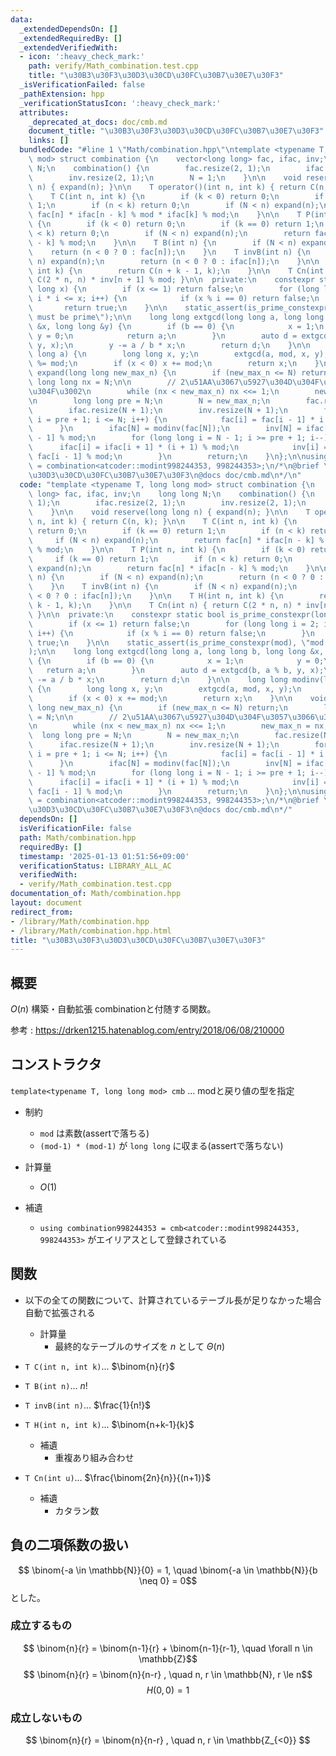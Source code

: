 ```yaml
---
data:
  _extendedDependsOn: []
  _extendedRequiredBy: []
  _extendedVerifiedWith:
  - icon: ':heavy_check_mark:'
    path: verify/Math_combination.test.cpp
    title: "\u30B3\u30F3\u30D3\u30CD\u30FC\u30B7\u30E7\u30F3"
  _isVerificationFailed: false
  _pathExtension: hpp
  _verificationStatusIcon: ':heavy_check_mark:'
  attributes:
    _deprecated_at_docs: doc/cmb.md
    document_title: "\u30B3\u30F3\u30D3\u30CD\u30FC\u30B7\u30E7\u30F3"
    links: []
  bundledCode: "#line 1 \"Math/combination.hpp\"\ntemplate <typename T, long long\
    \ mod> struct combination {\n    vector<long long> fac, ifac, inv;\n    long long\
    \ N;\n    combination() {\n        fac.resize(2, 1);\n        ifac.resize(2, 1);\n\
    \        inv.resize(2, 1);\n        N = 1;\n    }\n\n    void reserve(long long\
    \ n) { expand(n); }\n\n    T operator()(int n, int k) { return C(n, k); }\n\n\
    \    T C(int n, int k) {\n        if (k < 0) return 0;\n        if (k == 0) return\
    \ 1;\n        if (n < k) return 0;\n        if (N < n) expand(n);\n        return\
    \ fac[n] * ifac[n - k] % mod * ifac[k] % mod;\n    }\n\n    T P(int n, int k)\
    \ {\n        if (k < 0) return 0;\n        if (k == 0) return 1;\n        if (n\
    \ < k) return 0;\n        if (N < n) expand(n);\n        return fac[n] * ifac[n\
    \ - k] % mod;\n    }\n\n    T B(int n) {\n        if (N < n) expand(n);\n    \
    \    return (n < 0 ? 0 : fac[n]);\n    }\n    T invB(int n) {\n        if (N <\
    \ n) expand(n);\n        return (n < 0 ? 0 : ifac[n]);\n    }\n\n    T H(int n,\
    \ int k) {\n        return C(n + k - 1, k);\n    }\n\n    T Cn(int n) { return\
    \ C(2 * n, n) * inv[n + 1] % mod; }\n\n  private:\n    constexpr static bool is_prime_constexpr(long\
    \ long x) {\n        if (x <= 1) return false;\n        for (long long i = 2;\
    \ i * i <= x; i++) {\n            if (x % i == 0) return false;\n        }\n \
    \       return true;\n    }\n\n    static_assert(is_prime_constexpr(mod), \"mod\
    \ must be prime\");\n\n    long long extgcd(long long a, long long b, long long\
    \ &x, long long &y) {\n        if (b == 0) {\n            x = 1;\n           \
    \ y = 0;\n            return a;\n        }\n        auto d = extgcd(b, a % b,\
    \ y, x);\n        y -= a / b * x;\n        return d;\n    }\n\n    long long modinv(long\
    \ long a) {\n        long long x, y;\n        extgcd(a, mod, x, y);\n        x\
    \ %= mod;\n        if (x < 0) x += mod;\n        return x;\n    }\n\n    void\
    \ expand(long long new_max_n) {\n        if (new_max_n <= N) return;\n       \
    \ long long nx = N;\n\n        // 2\u51AA\u3067\u5927\u304D\u304F\u3057\u3066\u3044\
    \u304F\u3002\n        while (nx < new_max_n) nx <<= 1;\n        new_max_n = nx;\n\
    \n        long long pre = N;\n        N = new_max_n;\n        fac.resize(N + 1);\n\
    \        ifac.resize(N + 1);\n        inv.resize(N + 1);\n        for (long long\
    \ i = pre + 1; i <= N; i++) {\n            fac[i] = fac[i - 1] * i % mod;\n  \
    \      }\n        ifac[N] = modinv(fac[N]);\n        inv[N] = ifac[N] * fac[N\
    \ - 1] % mod;\n        for (long long i = N - 1; i >= pre + 1; i--) {\n      \
    \      ifac[i] = ifac[i + 1] * (i + 1) % mod;\n            inv[i] = ifac[i] *\
    \ fac[i - 1] % mod;\n        }\n        return;\n    }\n};\n\nusing combination998244353\
    \ = combination<atcoder::modint998244353, 998244353>;\n/*\n@brief \u30B3\u30F3\
    \u30D3\u30CD\u30FC\u30B7\u30E7\u30F3\n@docs doc/cmb.md\n*/\n"
  code: "template <typename T, long long mod> struct combination {\n    vector<long\
    \ long> fac, ifac, inv;\n    long long N;\n    combination() {\n        fac.resize(2,\
    \ 1);\n        ifac.resize(2, 1);\n        inv.resize(2, 1);\n        N = 1;\n\
    \    }\n\n    void reserve(long long n) { expand(n); }\n\n    T operator()(int\
    \ n, int k) { return C(n, k); }\n\n    T C(int n, int k) {\n        if (k < 0)\
    \ return 0;\n        if (k == 0) return 1;\n        if (n < k) return 0;\n   \
    \     if (N < n) expand(n);\n        return fac[n] * ifac[n - k] % mod * ifac[k]\
    \ % mod;\n    }\n\n    T P(int n, int k) {\n        if (k < 0) return 0;\n   \
    \     if (k == 0) return 1;\n        if (n < k) return 0;\n        if (N < n)\
    \ expand(n);\n        return fac[n] * ifac[n - k] % mod;\n    }\n\n    T B(int\
    \ n) {\n        if (N < n) expand(n);\n        return (n < 0 ? 0 : fac[n]);\n\
    \    }\n    T invB(int n) {\n        if (N < n) expand(n);\n        return (n\
    \ < 0 ? 0 : ifac[n]);\n    }\n\n    T H(int n, int k) {\n        return C(n +\
    \ k - 1, k);\n    }\n\n    T Cn(int n) { return C(2 * n, n) * inv[n + 1] % mod;\
    \ }\n\n  private:\n    constexpr static bool is_prime_constexpr(long long x) {\n\
    \        if (x <= 1) return false;\n        for (long long i = 2; i * i <= x;\
    \ i++) {\n            if (x % i == 0) return false;\n        }\n        return\
    \ true;\n    }\n\n    static_assert(is_prime_constexpr(mod), \"mod must be prime\"\
    );\n\n    long long extgcd(long long a, long long b, long long &x, long long &y)\
    \ {\n        if (b == 0) {\n            x = 1;\n            y = 0;\n         \
    \   return a;\n        }\n        auto d = extgcd(b, a % b, y, x);\n        y\
    \ -= a / b * x;\n        return d;\n    }\n\n    long long modinv(long long a)\
    \ {\n        long long x, y;\n        extgcd(a, mod, x, y);\n        x %= mod;\n\
    \        if (x < 0) x += mod;\n        return x;\n    }\n\n    void expand(long\
    \ long new_max_n) {\n        if (new_max_n <= N) return;\n        long long nx\
    \ = N;\n\n        // 2\u51AA\u3067\u5927\u304D\u304F\u3057\u3066\u3044\u304F\u3002\
    \n        while (nx < new_max_n) nx <<= 1;\n        new_max_n = nx;\n\n      \
    \  long long pre = N;\n        N = new_max_n;\n        fac.resize(N + 1);\n  \
    \      ifac.resize(N + 1);\n        inv.resize(N + 1);\n        for (long long\
    \ i = pre + 1; i <= N; i++) {\n            fac[i] = fac[i - 1] * i % mod;\n  \
    \      }\n        ifac[N] = modinv(fac[N]);\n        inv[N] = ifac[N] * fac[N\
    \ - 1] % mod;\n        for (long long i = N - 1; i >= pre + 1; i--) {\n      \
    \      ifac[i] = ifac[i + 1] * (i + 1) % mod;\n            inv[i] = ifac[i] *\
    \ fac[i - 1] % mod;\n        }\n        return;\n    }\n};\n\nusing combination998244353\
    \ = combination<atcoder::modint998244353, 998244353>;\n/*\n@brief \u30B3\u30F3\
    \u30D3\u30CD\u30FC\u30B7\u30E7\u30F3\n@docs doc/cmb.md\n*/"
  dependsOn: []
  isVerificationFile: false
  path: Math/combination.hpp
  requiredBy: []
  timestamp: '2025-01-13 01:51:56+09:00'
  verificationStatus: LIBRARY_ALL_AC
  verifiedWith:
  - verify/Math_combination.test.cpp
documentation_of: Math/combination.hpp
layout: document
redirect_from:
- /library/Math/combination.hpp
- /library/Math/combination.hpp.html
title: "\u30B3\u30F3\u30D3\u30CD\u30FC\u30B7\u30E7\u30F3"
---
```

## 概要
$O(n)$ 構築・自動拡張 combinationと付随する関数。  

参考 : https://drken1215.hatenablog.com/entry/2018/06/08/210000



## コンストラクタ
`template<typename T, long long mod> cmb` ... modと戻り値の型を指定
- 制約
    - `mod` は素数(assertで落ちる)
    - `(mod-1) * (mod-1)` が `long long` に収まる(assertで落ちない)
- 計算量
    - $O(1)$

- 補遺
    - `using combination998244353 = cmb<atcoder::modint998244353, 998244353>` がエイリアスとして登録されている

## 関数
- 以下の全ての関数について、計算されているテーブル長が足りなかった場合自動で拡張される
    - 計算量  
        - 最終的なテーブルのサイズを $n$ として $\Theta(n)$
- `T C(int n, int k)`... $\binom{n}{r}$

- `T B(int n)`... $n!$

- `T invB(int n)`... $\frac{1}{n!}$

- `T H(int n, int k)`... $\binom{n+k-1}{k}$ 
    - 補遺
        - 重複あり組み合わせ


- `T Cn(int u)`... $\frac{\binom{2n}{n}}{(n+1)}$ 
    - 補遺
        - カタラン数


## 負の二項係数の扱い
$$ \binom{-a \in \mathbb{N}}{0} = 1, \quad \binom{-a \in \mathbb{N}}{b \neq 0} = 0$$
とした。  

### 成立するもの
$$ \binom{n}{r} = \binom{n-1}{r} + \binom{n-1}{r-1},  \quad \forall n \in  \mathbb{Z}$$
$$ \binom{n}{r} = \binom{n}{n-r} , \quad n, r \in \mathbb{N},  r \le n$$
$$ H(0, 0) = 1 $$


### 成立しないもの
$$ \binom{n}{r} = \binom{n}{n-r} , \quad n, r \in \mathbb{Z_{<0}} $$
